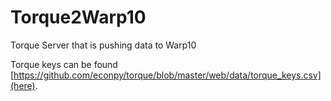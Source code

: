 # Torque2Warp10
Torque Server that is pushing data to Warp10

Torque keys can be found [https://github.com/econpy/torque/blob/master/web/data/torque_keys.csv](here).

